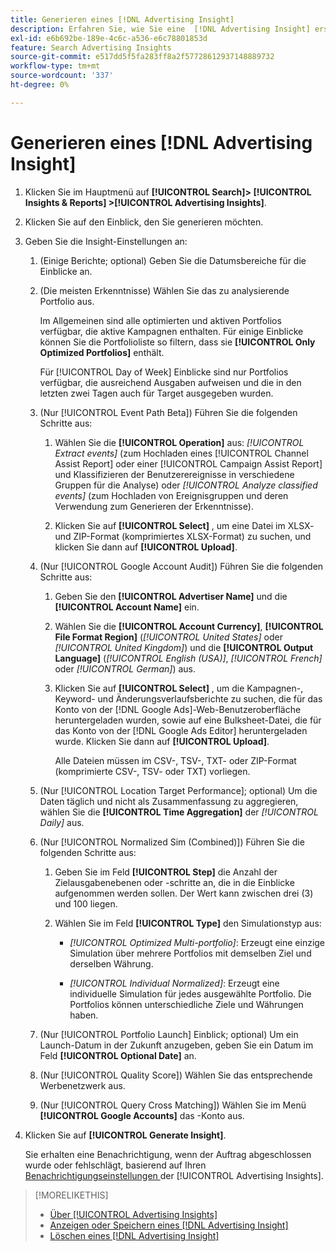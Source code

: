 ```yaml
---
title: Generieren eines [!DNL Advertising Insight]
description: Erfahren Sie, wie Sie eine  [!DNL Advertising Insight] erstellen.
exl-id: e6b692be-189e-4c6c-a536-e6c78801853d
feature: Search Advertising Insights
source-git-commit: e517dd5f5fa283ff8a2f57728612937148889732
workflow-type: tm+mt
source-wordcount: '337'
ht-degree: 0%

---
```


# Generieren eines [!DNL Advertising Insight]

1. Klicken Sie im Hauptmenü auf **[!UICONTROL Search]> [!UICONTROL Insights & Reports] >[!UICONTROL Advertising Insights]**.

2. Klicken Sie auf den Einblick, den Sie generieren möchten.

3. Geben Sie die Insight-Einstellungen an:

   1. (Einige Berichte; optional) Geben Sie die Datumsbereiche für die Einblicke an.

   2. (Die meisten Erkenntnisse) Wählen Sie das zu analysierende Portfolio aus.

      Im Allgemeinen sind alle optimierten und aktiven Portfolios verfügbar, die aktive Kampagnen enthalten. Für einige Einblicke können Sie die Portfolioliste so filtern, dass sie **[!UICONTROL Only Optimized Portfolios]** enthält.

      Für [!UICONTROL Day of Week] Einblicke sind nur Portfolios verfügbar, die ausreichend Ausgaben aufweisen und die in den letzten zwei Tagen auch für Target ausgegeben wurden.

   3. (Nur [!UICONTROL Event Path Beta]) Führen Sie die folgenden Schritte aus:

      1. Wählen Sie die **[!UICONTROL Operation]** aus: *[!UICONTROL Extract events]* (zum Hochladen eines [!UICONTROL Channel Assist Report] oder einer [!UICONTROL Campaign Assist Report] und Klassifizieren der Benutzerereignisse in verschiedene Gruppen für die Analyse) oder *[!UICONTROL Analyze classified events]* (zum Hochladen von Ereignisgruppen und deren Verwendung zum Generieren der Erkenntnisse).

      1. Klicken Sie auf **[!UICONTROL Select]** , um eine Datei im XLSX- und ZIP-Format (komprimiertes XLSX-Format) zu suchen, und klicken Sie dann auf **[!UICONTROL Upload]**.

   4. (Nur [!UICONTROL Google Account Audit]) Führen Sie die folgenden Schritte aus:

      1. Geben Sie den **[!UICONTROL Advertiser Name]** und die **[!UICONTROL Account Name]** ein.

      1. Wählen Sie die **[!UICONTROL Account Currency]**, **[!UICONTROL File Format Region]** (*[!UICONTROL United States]* oder *[!UICONTROL United Kingdom]*) und die **[!UICONTROL Output Language]** (*[!UICONTROL English (USA)]*, *[!UICONTROL French]* oder *[!UICONTROL German]*) aus.

      1. Klicken Sie auf **[!UICONTROL Select]** , um die Kampagnen-, Keyword- und Änderungsverlaufsberichte zu suchen, die für das Konto von der [!DNL Google Ads]-Web-Benutzeroberfläche heruntergeladen wurden, sowie auf eine Bulksheet-Datei, die für das Konto von der [!DNL Google Ads Editor] heruntergeladen wurde. Klicken Sie dann auf **[!UICONTROL Upload]**.

         Alle Dateien müssen im CSV-, TSV-, TXT- oder ZIP-Format (komprimierte CSV-, TSV- oder TXT) vorliegen.

   5. (Nur [!UICONTROL Location Target Performance]; optional) Um die Daten täglich und nicht als Zusammenfassung zu aggregieren, wählen Sie die **[!UICONTROL Time Aggregation]** der *[!UICONTROL Daily]* aus.

   6. (Nur [!UICONTROL Normalized Sim (Combined)]) Führen Sie die folgenden Schritte aus:

      1. Geben Sie im Feld **[!UICONTROL Step]** die Anzahl der Zielausgabenebenen oder -schritte an, die in die Einblicke aufgenommen werden sollen. Der Wert kann zwischen drei (3) und 100 liegen.

      1. Wählen Sie im Feld **[!UICONTROL Type]** den Simulationstyp aus:

         * *[!UICONTROL Optimized Multi-portfolio]*: Erzeugt eine einzige Simulation über mehrere Portfolios mit demselben Ziel und derselben Währung.

         * *[!UICONTROL Individual Normalized]*: Erzeugt eine individuelle Simulation für jedes ausgewählte Portfolio. Die Portfolios können unterschiedliche Ziele und Währungen haben.

   7. (Nur [!UICONTROL Portfolio Launch] Einblick; optional) Um ein Launch-Datum in der Zukunft anzugeben, geben Sie ein Datum im Feld **[!UICONTROL Optional Date]** an.

   8. (Nur [!UICONTROL Quality Score]) Wählen Sie das entsprechende Werbenetzwerk aus.

   9. (Nur [!UICONTROL Query Cross Matching]) Wählen Sie im Menü **[!UICONTROL Google Accounts]** das -Konto aus.

4. Klicken Sie auf **[!UICONTROL Generate Insight]**.

   Sie erhalten eine Benachrichtigung, wenn der Auftrag abgeschlossen wurde oder fehlschlägt, basierend auf Ihren [ Benachrichtigungseinstellungen ](/help/search-social-commerce/notifications/notification-edit.md) der [!UICONTROL Advertising Insights].

>[!MORELIKETHIS]
>
>* [Über [!UICONTROL Advertising Insights]](insight-about.md)
>* [Anzeigen oder Speichern eines  [!DNL Advertising Insight]](insight-view-save.md)
>* [Löschen eines [!DNL Advertising Insight]](insight-delete.md)
